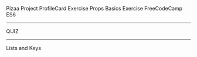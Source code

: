 Pizaa Project
ProfileCard Exercise
Props Basics Exercise
FreeCodeCamp ES6

________________________________________

QUIZ
________________________________________


Lists and Keys